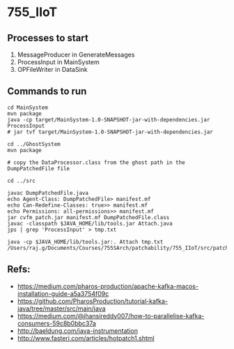 # 755_IIoT

## Processes to start

 1. MessageProducer in GenerateMessages
 2. ProcessInput in MainSystem
 3. OPFileWriter in DataSink


## Commands to run

```
cd MainSystem
mvn package
java -cp target/MainSystem-1.0-SNAPSHOT-jar-with-dependencies.jar ProcessInput
# jar tvf target/MainSystem-1.0-SNAPSHOT-jar-with-dependencies.jar

cd ../GhostSystem
mvn package

# copy the DataProcessor.class from the ghost path in the DumpPatchedFile file

cd ../src

javac DumpPatchedFile.java
echo Agent-Class: DumpPatchedFile> manifest.mf
echo Can-Redefine-Classes: true>> manifest.mf
echo Permissions: all-permissions>> manifest.mf
jar cvfm patch.jar manifest.mf DumpPatchedFile.class
javac -classpath $JAVA_HOME/lib/tools.jar Attach.java
jps | grep 'ProcessInput' > tmp.txt

java -cp $JAVA_HOME/lib/tools.jar:. Attach tmp.txt /Users/raj.g/Documents/Courses/755SArch/patchability/755_IIoT/src/patch.jar

```


## Refs:

 - https://medium.com/pharos-production/apache-kafka-macos-installation-guide-a5a3754f09c
 - https://github.com/PharosProduction/tutorial-kafka-java/tree/master/src/main/java
 -  https://medium.com/@jhansireddy007/how-to-parallelise-kafka-consumers-59c8b0bbc37a
 - http://baeldung.com/java-instrumentation
 - http://www.fasterj.com/articles/hotpatch1.shtml
 
